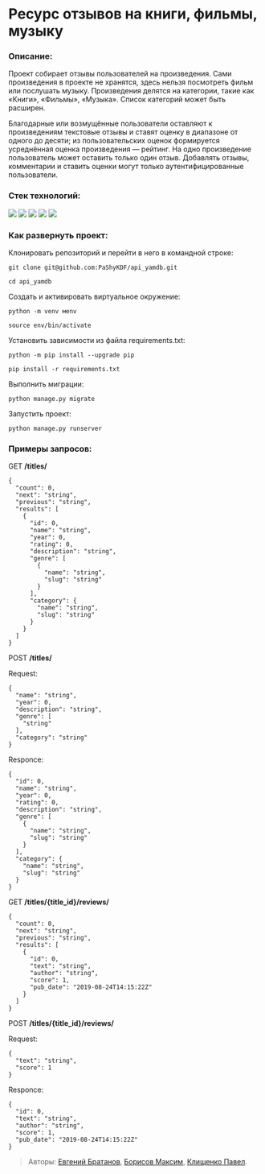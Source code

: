 # Ресурс отзывов на книги, фильмы, музыку

### Описание:

Проект собирает отзывы пользователей на произведения. Сами произведения в проекте не хранятся, здесь нельзя посмотреть фильм или послушать музыку. Произведения делятся на категории, такие как «Книги», «Фильмы», «Музыка». Список категорий может быть расширен.

Благодарные или возмущённые пользователи оставляют к произведениям текстовые отзывы и ставят оценку в диапазоне от одного до десяти; из пользовательских оценок формируется усреднённая оценка произведения — рейтинг. На одно произведение пользователь может оставить только один отзыв. Добавлять отзывы, комментарии и ставить оценки могут только аутентифицированные пользователи.

### Стек технологий:

<img src="https://img.shields.io/badge/Python-3776ab?style=for-the-badge&logo=python&logoColor=yellow"/> <img src="https://img.shields.io/badge/Django Rest framework-092E20?style=for-the-badge&logoColor=white"/> <img src="https://img.shields.io/badge/JWT-2980b9?style=for-the-badge&logo=data:image/png;base64,iVBORw0KGgoAAAANSUhEUgAAACAAAAAgCAMAAABEpIrGAAAACVBMVEVGUViMoa/i5+sa4fYGAAAALElEQVQ4y2NgoAtghAMghwkZUFMBgoKJ0l/BqDdpoYCgG+iggA7eJEMBjQEA95EC+R9NCHIAAAAASUVORK5CYII="/> <img src="https://img.shields.io/badge/postman-FF6C37?style=for-the-badge&logo=postman&logoColor=FF4500"/> <img src="https://img.shields.io/badge/json-000000?style=for-the-badge&logo=json&logoColor=white"/> 

### Как развернуть проект:

Клонировать репозиторий и перейти в него в командной строке:

```
git clone git@github.com:PaShyKDF/api_yamdb.git
```

```
cd api_yamdb
```

Cоздать и активировать виртуальное окружение:

```
python -m venv мenv
```

```
source env/bin/activate
```

Установить зависимости из файла requirements.txt:


```
python -m pip install --upgrade pip
```

```
pip install -r requirements.txt
```

Выполнить миграции:

```
python manage.py migrate
```

Запустить проект:

```
python manage.py runserver
```
 
### Примеры запросов:

GET **/titles/**

```
{
  "count": 0,
  "next": "string",
  "previous": "string",
  "results": [
    {
      "id": 0,
      "name": "string",
      "year": 0,
      "rating": 0,
      "description": "string",
      "genre": [
        {
          "name": "string",
          "slug": "string"
        }
      ],
      "category": {
        "name": "string",
        "slug": "string"
      }
    }
  ]
}
```

POST **/titles/**

Request:

```
{
  "name": "string",
  "year": 0,
  "description": "string",
  "genre": [
    "string"
  ],
  "category": "string"
}
```

Responce:

```
{
  "id": 0,
  "name": "string",
  "year": 0,
  "rating": 0,
  "description": "string",
  "genre": [
    {
      "name": "string",
      "slug": "string"
    }
  ],
  "category": {
    "name": "string",
    "slug": "string"
  }
}
```

GET **/titles/{title_id}/reviews/**

```
{
  "count": 0,
  "next": "string",
  "previous": "string",
  "results": [
    {
      "id": 0,
      "text": "string",
      "author": "string",
      "score": 1,
      "pub_date": "2019-08-24T14:15:22Z"
    }
  ]
}
```

POST **/titles/{title_id}/reviews/**

Request:

```
{
  "text": "string",
  "score": 1
}
```

Responce:

```
{
  "id": 0,
  "text": "string",
  "author": "string",
  "score": 1,
  "pub_date": "2019-08-24T14:15:22Z"
}
```

>Авторы: [Евгений Братанов](https://github.com/ZhenyaSonic), [Борисов Максим](https://github.com/Wayer5), [Клищенко Павел](https://github.com/PaShyKDF).